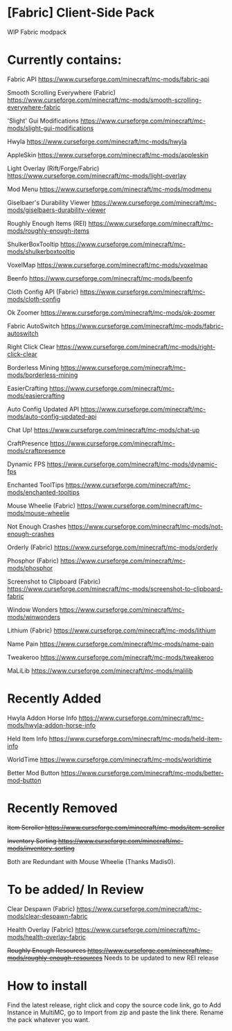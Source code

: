 # [Fabric] Client-Side Pack
WIP Fabric modpack

# Currently contains:
  
  Fabric API https://www.curseforge.com/minecraft/mc-mods/fabric-api
  
  Smooth Scrolling Everywhere (Fabric) https://www.curseforge.com/minecraft/mc-mods/smooth-scrolling-everywhere-fabric
  
  'Slight' Gui Modifications https://www.curseforge.com/minecraft/mc-mods/slight-gui-modifications
  
  Hwyla https://www.curseforge.com/minecraft/mc-mods/hwyla
  
  AppleSkin https://www.curseforge.com/minecraft/mc-mods/appleskin
  
  Light Overlay (Rift/Forge/Fabric) https://www.curseforge.com/minecraft/mc-mods/light-overlay
  
  Mod Menu https://www.curseforge.com/minecraft/mc-mods/modmenu
  
  Giselbaer's Durability Viewer https://www.curseforge.com/minecraft/mc-mods/giselbaers-durability-viewer
  
  Roughly Enough Items (REI) https://www.curseforge.com/minecraft/mc-mods/roughly-enough-items
  
  ShulkerBoxTooltip https://www.curseforge.com/minecraft/mc-mods/shulkerboxtooltip
  
  VoxelMap https://www.curseforge.com/minecraft/mc-mods/voxelmap
  
  Beenfo https://www.curseforge.com/minecraft/mc-mods/beenfo
  
  Cloth Config API (Fabric) https://www.curseforge.com/minecraft/mc-mods/cloth-config
  
  Ok Zoomer https://www.curseforge.com/minecraft/mc-mods/ok-zoomer
  
  Fabric AutoSwitch https://www.curseforge.com/minecraft/mc-mods/fabric-autoswitch
  
  Right Click Clear https://www.curseforge.com/minecraft/mc-mods/right-click-clear
  
  Borderless Mining https://www.curseforge.com/minecraft/mc-mods/borderless-mining
  
  EasierCrafting https://www.curseforge.com/minecraft/mc-mods/easiercrafting
  
  Auto Config Updated API https://www.curseforge.com/minecraft/mc-mods/auto-config-updated-api
  
  Chat Up! https://www.curseforge.com/minecraft/mc-mods/chat-up
  
  CraftPresence https://www.curseforge.com/minecraft/mc-mods/craftpresence
  
  Dynamic FPS https://www.curseforge.com/minecraft/mc-mods/dynamic-fps
  
  Enchanted ToolTips https://www.curseforge.com/minecraft/mc-mods/enchanted-tooltips
  
  Mouse Wheelie (Fabric) https://www.curseforge.com/minecraft/mc-mods/mouse-wheelie
  
  Not Enough Crashes https://www.curseforge.com/minecraft/mc-mods/not-enough-crashes
  
  Orderly (Fabric) https://www.curseforge.com/minecraft/mc-mods/orderly
  
  Phosphor (Fabric) https://www.curseforge.com/minecraft/mc-mods/phosphor
  
  Screenshot to Clipboard (Fabric) https://www.curseforge.com/minecraft/mc-mods/screenshot-to-clipboard-fabric
  
  Window Wonders https://www.curseforge.com/minecraft/mc-mods/winwonders
  
  Lithium (Fabric) https://www.curseforge.com/minecraft/mc-mods/lithium
  
  Name Pain https://www.curseforge.com/minecraft/mc-mods/name-pain

  Tweakeroo https://www.curseforge.com/minecraft/mc-mods/tweakeroo
  
  MaLiLib https://www.curseforge.com/minecraft/mc-mods/malilib
  
  # Recently Added
  
  Hwyla Addon Horse Info https://www.curseforge.com/minecraft/mc-mods/hwyla-addon-horse-info
  
  Held Item Info https://www.curseforge.com/minecraft/mc-mods/held-item-info
  
  WorldTime https://www.curseforge.com/minecraft/mc-mods/worldtime
  
  Better Mod Button https://www.curseforge.com/minecraft/mc-mods/better-mod-button

  # Recently Removed
 
  ~~Item Scroller https://www.curseforge.com/minecraft/mc-mods/item-scroller~~

  ~~Inventory Sorting https://www.curseforge.com/minecraft/mc-mods/inventory-sorting~~

  Both are Redundant with Mouse Wheelie (Thanks Madis0). 



# To be added/ In Review
  
Clear Despawn (Fabric) https://www.curseforge.com/minecraft/mc-mods/clear-despawn-fabric

Health Overlay (Fabric) https://www.curseforge.com/minecraft/mc-mods/health-overlay-fabric

~~Roughly Enough Resources https://www.curseforge.com/minecraft/mc-mods/roughly-enough-resources~~
  Needs to be updated to new REI release

# How to install

  Find the latest release, right click and copy the source code link, go to Add Instance in MultiMC, go to Import from zip and paste the link there. Rename the pack whatever you want.
